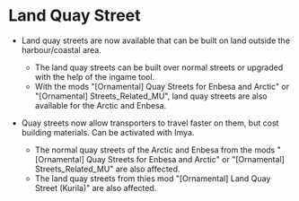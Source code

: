 # Land Quay Street

- Land quay streets are now available that can be built on land outside the harbour/coastal area.
  - The land quay streets can be built over normal streets or upgraded with the help of the ingame tool.
  - With the mods "[Ornamental] Quay Streets for Enbesa and Arctic" or "[Ornamental] Streets_Related_MU", land quay streets are also available for the Arctic and Enbesa.

- Quay streets now allow transporters to travel faster on them, but cost building materials. Can be activated with Imya.
  - The normal quay streets of the Arctic and Enbesa from the mods "[Ornamental] Quay Streets for Enbesa and Arctic" or "[Ornamental] Streets_Related_MU" are also affected.
  - The land quay streets from thies mod "[Ornamental] Land Quay Street (Kurila)" are also affected.
